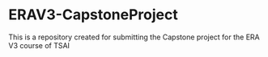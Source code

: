 # ERAV3-CapstoneProject
This is a repository created for submitting the Capstone project for the ERA V3 course of TSAI
